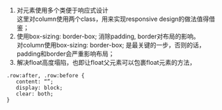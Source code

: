 
1.	对元素使用多个类便于响应式设计  
这里对column使用两个class，用来实现responsive design的做法值得借鉴；
2.	使用box-sizing: border-box; 消除padding, border对布局的影响。  
对column使用box-sizing: border-box; 是最关键的一步，否则的话，padding和border会严重影响布局；
3.	解决float高度塌陷，也即让float父元素可以包裹float元素的方法，  
```
.row:after, .row:before {
   content: “”;
   display: block;
   clear: both; 
}
```
